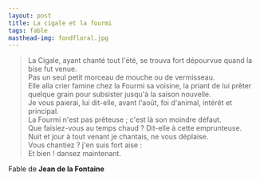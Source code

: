 ```yaml
---
layout: post
title: La cigale et la fourmi
tags: fable
masthead-img: fondfloral.jpg
---
```


> La Cigale, ayant chanté tout l'été, se trouva fort dépourvue quand la bise fut venue.  
Pas un seul petit morceau de mouche ou de vermisseau.  
Elle alla crier famine chez la Fourmi sa voisine, la priant de lui prêter quelque grain pour subsister jusqu'à la saison nouvelle.  
Je vous paierai, lui dit-elle, avant l'août, foi d'animal, intérêt et principal.  
La Fourmi n'est pas prêteuse ; c'est là son moindre défaut.  
Que faisiez-vous au temps chaud ? Dit-elle à cette emprunteuse.  
Nuit et jour à tout venant je chantais, ne vous déplaise.  
Vous chantiez ? j'en suis fort aise :  
Et bien ! dansez maintenant.

Fable de **Jean de la Fontaine**